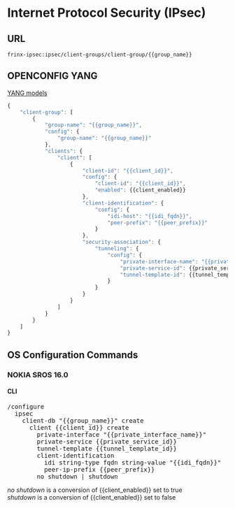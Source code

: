 # Internet Protocol Security (IPsec)

## URL

```
frinx-ipsec:ipsec/client-groups/client-group/{{group_name}}
```

## OPENCONFIG YANG

[YANG models](https://github.com/FRINXio/openconfig/tree/master/ipsec/src/main/yang)

```javascript
{
    "client-group": [
        {
            "group-name": "{{group_name}}",
            "config": {
                "group-name": "{{group_name}}"
            },
            "clients": {
                "client": [
                    {
                        "client-id": "{{client_id}}",
                        "config": {
                            "client-id": "{{client_id}}",
                            "enabled": {{client_enabled}}
                        },
                        "client-identification": {
                            "config": {
                                "idi-host": "{{idi_fqdn}}",
                                "peer-prefix": "{{peer_prefix}}"
                            }
                        },
                        "security-association": {
                            "tunneling": {
                                "config": {
                                    "private-interface-name": "{{private_interface_name}}",
                                    "private-service-id": {{private_service_id}},
                                    "tunnel-template-id": {{tunnel_template_id}}
                                }
                            }
                        }
                    }
                ]
            }
        }
    ]
}
```

## OS Configuration Commands
### NOKIA SROS 16.0

#### CLI

<pre>
/configure
  ipsec
    client-db "{{group_name}}" create
      client {{client_id}} create
        private-interface "{{private_interface_name}}"
        private-service {{private_service_id}}
        tunnel-template {{tunnel_template_id}}
        client-identification
          idi string-type fqdn string-value "{{idi_fqdn}}"
          peer-ip-prefix {{peer_prefix}}
        no shutdown | shutdown
</pre>

*no shutdown* is a conversion of {{client_enabled}} set to true  
*shutdown* is a conversion of {{client_enabled}} set to false  
